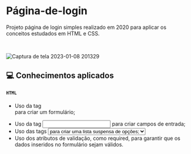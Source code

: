 # Página-de-login

Projeto página de login simples realizado em 2020 para aplicar os conceitos estudados em HTML e CSS.

<br>

![Captura de tela 2023-01-08 201329](https://user-images.githubusercontent.com/121374911/211223845-2898ca07-3c52-4ea1-9845-25bdd43c492a.png)



## :computer: Conhecimentos aplicados

#### `HTML` 
- Uso da tag <form> para criar um formulário;
- Uso da tag <input> para criar campos de entrada;
- Uso das tags <select> e <option> para criar uma lista suspensa de opções;
- Uso dos atributos de validação, como required, para garantir que os dados inseridos no formulário sejam válidos.

